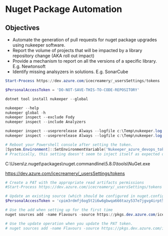 # Nuget Package Automation

## Objectives

- Automate the generation of pull requests for nuget package upgrades using nukeeper software.
- Report the volume of projects that will be impacted by a library repository change (AKA roll out impact)
- Provide a mechanism to report on all the versions of a specific library. E.g. Newtonsoft
- Identify missing analsyzers in solutions. E.g. SonarCube


```Powershell
Start-Process https://dev.azure.com/icecreamery/_usersSettings/tokens 

$PersonalAccessToken = 'DO-NOT-SAVE-THIS-TO-CODE-REPOSITORY'

dotnet tool install nukeeper --global

nukeeper --help
nukeeper global -h
nukeeper inspect --exclude Fody
nukeeper inspect --include Analyzers

nukeeper inspect --useprerelease Always --logfile c:\Temp\nukeeper.log --include ERM.
nukeeper inspect --useprerelease Always --logfile c:\Temp\nukeeper.log --include ERM. --change Major --source https://pkgs.dev.azure.com/icecreamery/Flavours/_packaging/Flavours-Applications/nuget/v3/index.json

# Reboot your Powershell console after setting the token.
[System.Environment]::SetEnvironmentVariable('Nukeeper_azure_devops_token', $PersonalAccessToken,[System.EnvironmentVariableTarget]::Machine)
# Practically, this setting doesn't seem to inject itself as expected on build servers.

```

C:\Users\z\.nuget\packages\nuget.commandline\5.8.0\tools\NuGet.exe

https://dev.azure.com/icecreamery/_usersSettings/tokens

```Powershell
# Create a PAT with the appropriate read artifacts permissions
#Start-Process https://dev.azure.com/icecreamery/_usersSettings/tokens

# Update an existing source (which should be configured in nuget.config to enable new engineers to quick reference the nuget package sources needed)
$PersonalAccessToken = 'cpim3rdmfj6og5t2i6w6gbwqa666tazy537e7jgvg4irpt5xlbja'

# Use the add when setting up for the first time
nuget sources add -name Flavours -source https://pkgs.dev.azure.com/icecreamery/_packaging/Flavours/nuget/v3/index.json -username AzDO -password $PersonalAccessToken

# Use the update operation when you update the PAT token.
# nuget sources add -name Flavours -source https://pkgs.dev.azure.com/icecreamery/_packaging/Flavours/nuget/v3/index.json -username AzDO -password $PersonalAccessToken

```
